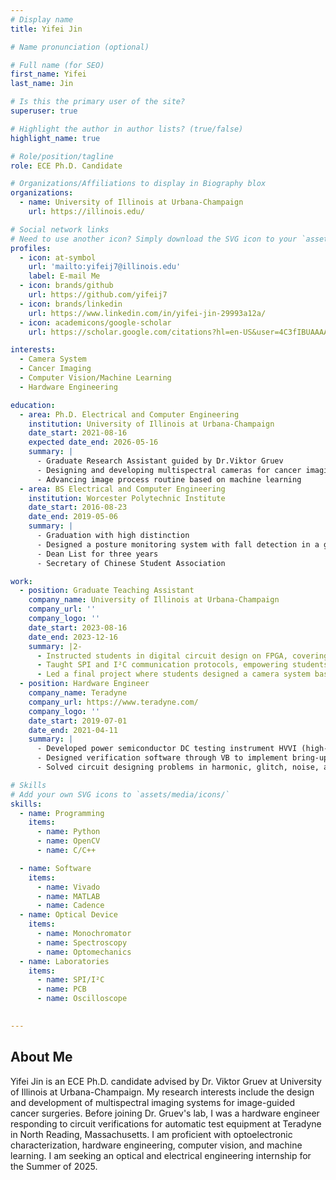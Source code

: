 ```yaml
---
# Display name
title: Yifei Jin

# Name pronunciation (optional)

# Full name (for SEO)
first_name: Yifei
last_name: Jin

# Is this the primary user of the site?
superuser: true

# Highlight the author in author lists? (true/false)
highlight_name: true

# Role/position/tagline
role: ECE Ph.D. Candidate

# Organizations/Affiliations to display in Biography blox
organizations:
  - name: University of Illinois at Urbana-Champaign
    url: https://illinois.edu/

# Social network links
# Need to use another icon? Simply download the SVG icon to your `assets/media/icons/` folder.
profiles:
  - icon: at-symbol
    url: 'mailto:yifeij7@illinois.edu'
    label: E-mail Me
  - icon: brands/github
    url: https://github.com/yifeij7
  - icon: brands/linkedin
    url: https://www.linkedin.com/in/yifei-jin-29993a12a/
  - icon: academicons/google-scholar
    url: https://scholar.google.com/citations?hl=en-US&user=4C3fIBUAAAAJ

interests:
  - Camera System
  - Cancer Imaging
  - Computer Vision/Machine Learning
  - Hardware Engineering

education:
  - area: Ph.D. Electrical and Computer Engineering
    institution: University of Illinois at Urbana-Champaign
    date_start: 2021-08-16
    expected date_end: 2026-05-16
    summary: |
      - Graduate Research Assistant guided by Dr.Viktor Gruev
      - Designing and developing multispectral cameras for cancer imaging
      - Advancing image process routine based on machine learning
  - area: BS Electrical and Computer Engineering
    institution: Worcester Polytechnic Institute
    date_start: 2016-08-23
    date_end: 2019-05-06
    summary: |
      - Graduation with high distinction
      - Designed a posture monitoring system with fall detection in a group of three.
      - Dean List for three years
      - Secretary of Chinese Student Association 

work:
  - position: Graduate Teaching Assistant
    company_name: University of Illinois at Urbana-Champaign
    company_url: ''
    company_logo: ''
    date_start: 2023-08-16
    date_end: 2023-12-16
    summary: |2-
      - Instructed students in digital circuit design on FPGA, covering fundamental design concepts
      - Taught SPI and I²C communication protocols, empowering students to integrate multiple sensors effectively 
      - Led a final project where students designed a camera system based on FPGA, featuring real-time object tracking
  - position: Hardware Engineer
    company_name: Teradyne
    company_url: https://www.teradyne.com/
    company_logo: ''
    date_start: 2019-07-01
    date_end: 2021-04-11
    summary: |
      - Developed power semiconductor DC testing instrument HVVI (high-voltage VI channel) module for UltraFlex Plus
      - Designed verification software through VB to implement bring-up and verification tests of circuit designs 
      - Solved circuit designing problems in harmonic, glitch, noise, and bandwidth limitations 

# Skills
# Add your own SVG icons to `assets/media/icons/`
skills:
  - name: Programming
    items:
      - name: Python
      - name: OpenCV
      - name: C/C++

  - name: Software
    items:
      - name: Vivado
      - name: MATLAB
      - name: Cadence 
  - name: Optical Device 
    items:
      - name: Monochromator
      - name: Spectroscopy
      - name: Optomechanics  
  - name: Laboratories
    items:
      - name: SPI/I²C
      - name: PCB
      - name: Oscilloscope  
  

---
```


## About Me
Yifei Jin is an ECE Ph.D. candidate advised by Dr. Viktor Gruev at University of Illinois at Urbana-Champaign. My research interests include the design and development of multispectral imaging systems for image-guided cancer surgeries. Before joining Dr. Gruev's lab, I was a hardware engineer responding to circuit verifications for automatic test equipment at Teradyne in North Reading, Massachusetts. I am proficient with optoelectronic characterization, hardware engineering, computer vision, and machine learning. I am seeking an optical and electrical engineering internship for the Summer of 2025.